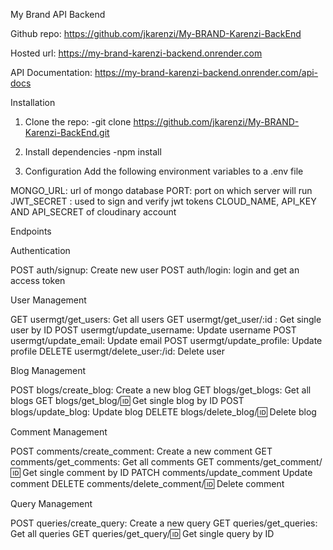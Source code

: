 My Brand API Backend

Github repo: https://github.com/jkarenzi/My-BRAND-Karenzi-BackEnd

Hosted url: https://my-brand-karenzi-backend.onrender.com

API Documentation: https://my-brand-karenzi-backend.onrender.com/api-docs

Installation

1. Clone the repo:
-git clone https://github.com/jkarenzi/My-BRAND-Karenzi-BackEnd.git

2. Install dependencies
-npm install

3. Configuration
Add the following environment variables to a .env file

MONGO_URL: url of mongo database
PORT: port on which server will run
JWT_SECRET : used to sign and verify jwt tokens
CLOUD_NAME, API_KEY AND API_SECRET of cloudinary account

Endpoints

Authentication

POST auth/signup: Create new user
POST auth/login: login and get an access token

User Management

GET usermgt/get_users: Get all users
GET usermgt/get_user/:id : Get single user by ID
POST usermgt/update_username: Update username
POST usermgt/update_email: Update email
POST usermgt/update_profile: Update profile
DELETE usermgt/delete_user:/id: Delete user

Blog Management

POST blogs/create_blog: Create a new blog
GET blogs/get_blogs: Get all blogs
GET blogs/get_blog/:id: Get single blog by ID
POST blogs/update_blog: Update blog
DELETE blogs/delete_blog/:id: Delete blog

Comment Management

POST comments/create_comment: Create a new comment
GET comments/get_comments: Get all comments
GET comments/get_comment/:id: Get single comment by ID
PATCH comments/update_comment Update comment
DELETE comments/delete_comment/:id: Delete comment

Query Management

POST queries/create_query: Create a new query
GET queries/get_queries: Get all queries
GET queries/get_query/:id: Get single query by ID